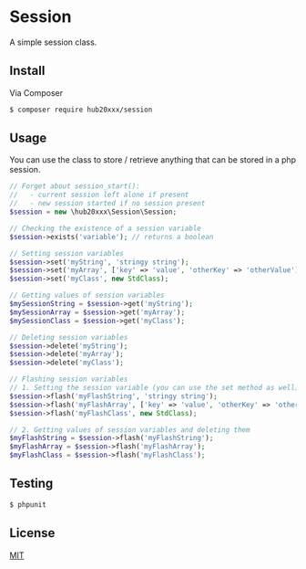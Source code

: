 # Session

A simple session class.

## Install

Via Composer

```bash
$ composer require hub20xxx/session
```

## Usage

You can use the class to store / retrieve anything that can be stored in a php session.


```php
// Forget about session_start():
//   - current session left alone if present
//   - new session started if no session present
$session = new \hub20xxx\Session\Session;

// Checking the existence of a session variable
$session->exists('variable'); // returns a boolean

// Setting session variables
$session->set('myString', 'stringy string');
$session->set('myArray', ['key' => 'value', 'otherKey' => 'otherValue']);
$session->set('myClass', new StdClass);

// Getting values of session variables
$mySessionString = $session->get('myString');
$mySessionArray = $session->get('myArray');
$mySessionClass = $session->get('myClass');

// Deleting session variables
$session->delete('myString');
$session->delete('myArray');
$session->delete('myClass');

// Flashing session variables
// 1. Setting the session variable (you can use the set method as well)
$session->flash('myFlashString', 'stringy string');
$session->flash('myFlashArray', ['key' => 'value', 'otherKey' => 'otherValue']);
$session->flash('myFlashClass', new StdClass);

// 2. Getting values of session variables and deleting them
$myFlashString = $session->flash('myFlashString');
$myFlashArray = $session->flash('myFlashArray');
$myFlashClass = $session->flash('myFlashClass');
```

## Testing

```bash
$ phpunit
```

## License

[MIT](LICENSE.md)

